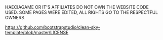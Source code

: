 HAECIAGAME OR IT'S AFFILIATES DO NOT OWN THE WEBSITE CODE USED. SOME PAGES WERE EDITED, ALL RIGHTS GO TO THE RESPECTFUL OWNERS.

https://github.com/bootstrapstudio/clean-sky-template/blob/master/LICENSE

